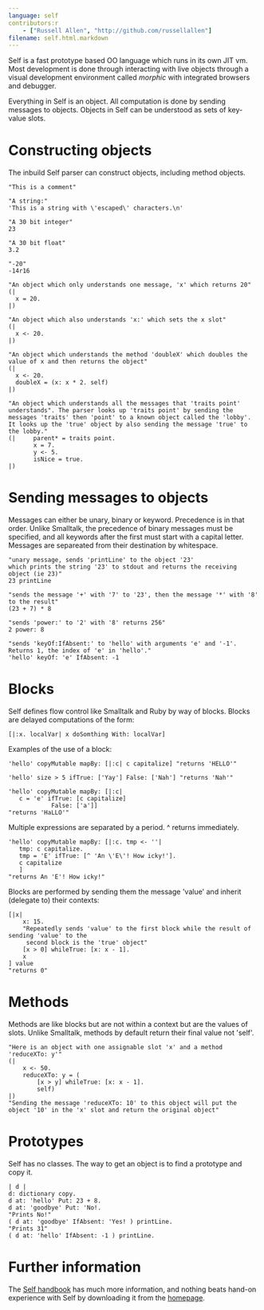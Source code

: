 ```yaml
---
language: self
contributors:r
    - ["Russell Allen", "http://github.com/russellallen"]
filename: self.html.markdown
---
```


Self is a fast prototype based OO language which runs in its own JIT vm. Most development is done through interacting with live objects through a visual development environment called *morphic* with integrated browsers and debugger. 

Everything in Self is an object. All computation is done by sending messages to objects. Objects in Self can be understood as sets of key-value slots.

# Constructing objects

The inbuild Self parser can construct objects, including method objects. 

```
"This is a comment"

"A string:"
'This is a string with \'escaped\' characters.\n'

"A 30 bit integer"
23

"A 30 bit float"
3.2

"-20"
-14r16

"An object which only understands one message, 'x' which returns 20"
(|
  x = 20.
|)

"An object which also understands 'x:' which sets the x slot"
(|
  x <- 20.
|)

"An object which understands the method 'doubleX' which doubles the value of x and then returns the object"
(|
  x <- 20.
  doubleX = (x: x * 2. self)
|)

"An object which understands all the messages that 'traits point' understands". The parser looks up 'traits point' by sending the messages 'traits' then 'point' to a known object called the 'lobby'. It looks up the 'true' object by also sending the message 'true' to the lobby."
(|     parent* = traits point.
       x = 7.
       y <- 5.
       isNice = true.
|)
```

# Sending messages to objects

Messages can either be unary, binary or keyword. Precedence is in that order. Unlike Smalltalk, the precedence of binary messages must be specified, and all keywords after the first must start with a capital letter. Messages are separeated from their destination by whitespace.

```
"unary message, sends 'printLine' to the object '23' 
which prints the string '23' to stdout and returns the receiving object (ie 23)"
23 printLine

"sends the message '+' with '7' to '23', then the message '*' with '8' to the result"
(23 + 7) * 8 

"sends 'power:' to '2' with '8' returns 256"
2 power: 8 

"sends 'keyOf:IfAbsent:' to 'hello' with arguments 'e' and '-1'. 
Returns 1, the index of 'e' in 'hello'."
'hello' keyOf: 'e' IfAbsent: -1 
```

# Blocks

Self defines flow control like Smalltalk and Ruby by way of blocks. Blocks are delayed computations of the form:

```
[|:x. localVar| x doSomthing With: localVar]
```

Examples of the use of a block:

```
'hello' copyMutable mapBy: [|:c| c capitalize] "returns 'HELLO'"

'hello' size > 5 ifTrue: ['Yay'] False: ['Nah'] "returns 'Nah'"

'hello' copyMutable mapBy: [|:c| 
   c = 'e' ifTrue: [c capitalize]
            False: ['a']]
"returns 'HaLLO'"
```

Multiple expressions are separated by a period. ^ returns immediately.

```
'hello' copyMutable mapBy: [|:c. tmp <- ''| 
   tmp: c capitalize.
   tmp = 'E' ifTrue: [^ 'An \'E\'! How icky!'].
   c capitalize
   ]
"returns An 'E'! How icky!"
```

Blocks are performed by sending them the message 'value' and inherit (delegate to) their contexts:
```
[|x|
    x: 15.
    "Repeatedly sends 'value' to the first block while the result of sending 'value' to the
     second block is the 'true' object"
    [x > 0] whileTrue: [x: x - 1]. 
    x
] value
"returns 0"
```

# Methods

Methods are like blocks but are not within a context but are the values of slots. Unlike Smalltalk, methods by default return their final value not 'self'.

```
"Here is an object with one assignable slot 'x' and a method 'reduceXTo: y'"
(| 
    x <- 50.
    reduceXTo: y = (
        [x > y] whileTrue: [x: x - 1]. 
        self)
|)
"Sending the message 'reduceXTo: 10' to this object will put the object '10' in the 'x' slot and return the original object"
```

# Prototypes

Self has no classes. The way to get an object is to find a prototype and copy it.

```
| d |
d: dictionary copy.
d at: 'hello' Put: 23 + 8.
d at: 'goodbye' Put: 'No!.
"Prints No!"
( d at: 'goodbye' IfAbsent: 'Yes! ) printLine.
"Prints 31"
( d at: 'hello' IfAbsent: -1 ) printLine.
```

# Further information

The [Self handbook](http://handbook.selflanguage.org) has much more information, and nothing beats hand-on experience with Self by downloading it from the [homepage](http://www.selflanguage.org).
